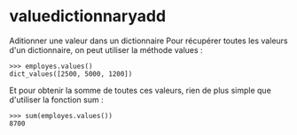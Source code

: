 # valuedictionnaryadd
Aditionner une valeur dans un dictionnaire 
Pour récupérer toutes les valeurs d'un dictionnaire, on peut utiliser la méthode values :

    >>> employes.values()
    dict_values([2500, 5000, 1200])

Et pour obtenir la somme de toutes ces valeurs, rien de plus simple que d'utiliser la fonction sum :

    >>> sum(employes.values())
    8700
